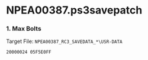 # NPEA00387.ps3savepatch

### 1. Max Bolts

Target File: `NPEA00387_RC3_SAVEDATA_*\USR-DATA`

```
20000024 05F5E0FF
```

